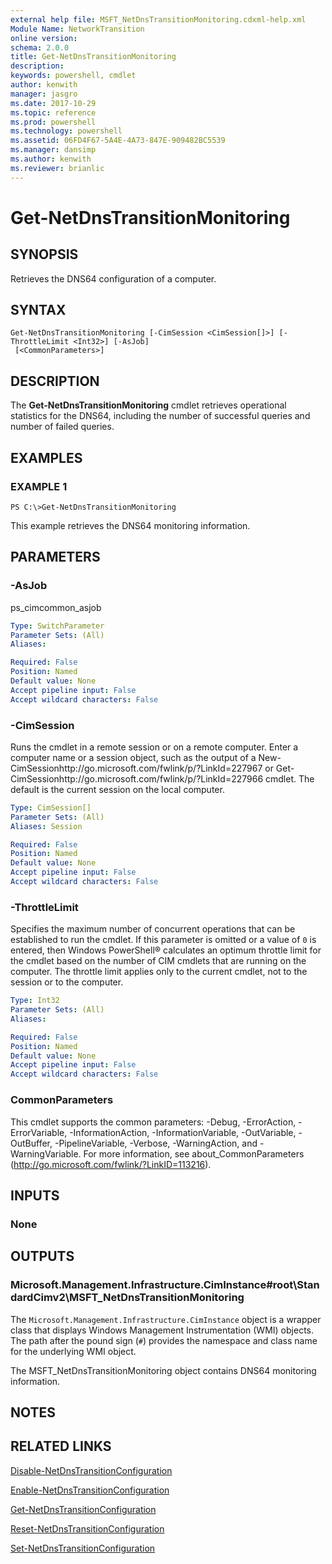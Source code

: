 ```yaml
---
external help file: MSFT_NetDnsTransitionMonitoring.cdxml-help.xml
Module Name: NetworkTransition
online version: 
schema: 2.0.0
title: Get-NetDnsTransitionMonitoring
description: 
keywords: powershell, cmdlet
author: kenwith
manager: jasgro
ms.date: 2017-10-29
ms.topic: reference
ms.prod: powershell
ms.technology: powershell
ms.assetid: 06FD4F67-5A4E-4A73-847E-909482BC5539
ms.manager: dansimp
ms.author: kenwith
ms.reviewer: brianlic
---
```


# Get-NetDnsTransitionMonitoring

## SYNOPSIS
Retrieves the DNS64 configuration of a computer.

## SYNTAX

```
Get-NetDnsTransitionMonitoring [-CimSession <CimSession[]>] [-ThrottleLimit <Int32>] [-AsJob]
 [<CommonParameters>]
```

## DESCRIPTION
The **Get-NetDnsTransitionMonitoring** cmdlet retrieves operational statistics for the DNS64, including the number of successful queries and number of failed queries.

## EXAMPLES

### EXAMPLE 1
```
PS C:\>Get-NetDnsTransitionMonitoring
```

This example retrieves the DNS64 monitoring information.

## PARAMETERS

### -AsJob
ps_cimcommon_asjob

```yaml
Type: SwitchParameter
Parameter Sets: (All)
Aliases: 

Required: False
Position: Named
Default value: None
Accept pipeline input: False
Accept wildcard characters: False
```

### -CimSession
Runs the cmdlet in a remote session or on a remote computer.
Enter a computer name or a session object, such as the output of a New-CimSessionhttp://go.microsoft.com/fwlink/p/?LinkId=227967 or Get-CimSessionhttp://go.microsoft.com/fwlink/p/?LinkId=227966 cmdlet.
The default is the current session on the local computer.

```yaml
Type: CimSession[]
Parameter Sets: (All)
Aliases: Session

Required: False
Position: Named
Default value: None
Accept pipeline input: False
Accept wildcard characters: False
```

### -ThrottleLimit
Specifies the maximum number of concurrent operations that can be established to run the cmdlet.
If this parameter is omitted or a value of `0` is entered, then Windows PowerShell® calculates an optimum throttle limit for the cmdlet based on the number of CIM cmdlets that are running on the computer.
The throttle limit applies only to the current cmdlet, not to the session or to the computer.

```yaml
Type: Int32
Parameter Sets: (All)
Aliases: 

Required: False
Position: Named
Default value: None
Accept pipeline input: False
Accept wildcard characters: False
```

### CommonParameters
This cmdlet supports the common parameters: -Debug, -ErrorAction, -ErrorVariable, -InformationAction, -InformationVariable, -OutVariable, -OutBuffer, -PipelineVariable, -Verbose, -WarningAction, and -WarningVariable. For more information, see about_CommonParameters (http://go.microsoft.com/fwlink/?LinkID=113216).

## INPUTS

### None

## OUTPUTS

### Microsoft.Management.Infrastructure.CimInstance#root\StandardCimv2\MSFT_NetDnsTransitionMonitoring
The `Microsoft.Management.Infrastructure.CimInstance` object is a wrapper class that displays Windows Management Instrumentation (WMI) objects.
The path after the pound sign (`#`) provides the namespace and class name for the underlying WMI object.
                         
The MSFT_NetDnsTransitionMonitoring object contains DNS64 monitoring information.

## NOTES

## RELATED LINKS

[Disable-NetDnsTransitionConfiguration](./Disable-NetDnsTransitionConfiguration.md)

[Enable-NetDnsTransitionConfiguration](./Enable-NetDnsTransitionConfiguration.md)

[Get-NetDnsTransitionConfiguration](./Get-NetDnsTransitionConfiguration.md)

[Reset-NetDnsTransitionConfiguration](./Reset-NetDnsTransitionConfiguration.md)

[Set-NetDnsTransitionConfiguration](./Set-NetDnsTransitionConfiguration.md)

